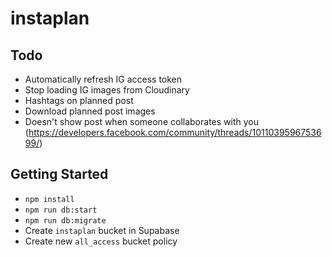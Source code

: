 # instaplan

## Todo

- Automatically refresh IG access token
- Stop loading IG images from Cloudinary
- Hashtags on planned post
- Download planned post images
- Doesn't show post when someone collaborates with you (<https://developers.facebook.com/community/threads/1011039596753699/>)

## Getting Started

- `npm install`
- `npm run db:start`
- `npm run db:migrate`
- Create `instaplan` bucket in Supabase
- Create new `all_access` bucket policy
